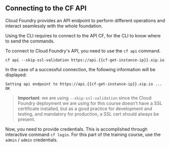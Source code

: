 Connecting to the CF API
------------------------

Cloud Foundry provides an API endpoint to perform different operations and interact seamlessly with the whole foundation.

Using the CLI requires to connect to the API CF, for the CLI to know where to send the commands.

To connect to Cloud Foundry's API, you need to use the `cf api` command.

```
cf api --skip-ssl-validation https://api.{{cf-get-instance-ip}}.xip.io
```

In the case of a successful connection, the following information will be displayed:

```
Setting api endpoint to https://api.{{cf-get-instance-ip}}.xip.io ...
OK
```

> **Important**: we are using `--skip-ssl-validation` since the Cloud Foundry deployment we are using for this course doesn't have a SSL certificate installed, but as a good practice for development and testing, and mandatory for production, a SSL cert should always be present.

Now, you need to provide credentials. This is accomplished through interactive command `cf login`. For this part of the training course, use the `admin` / `admin` credentials.
